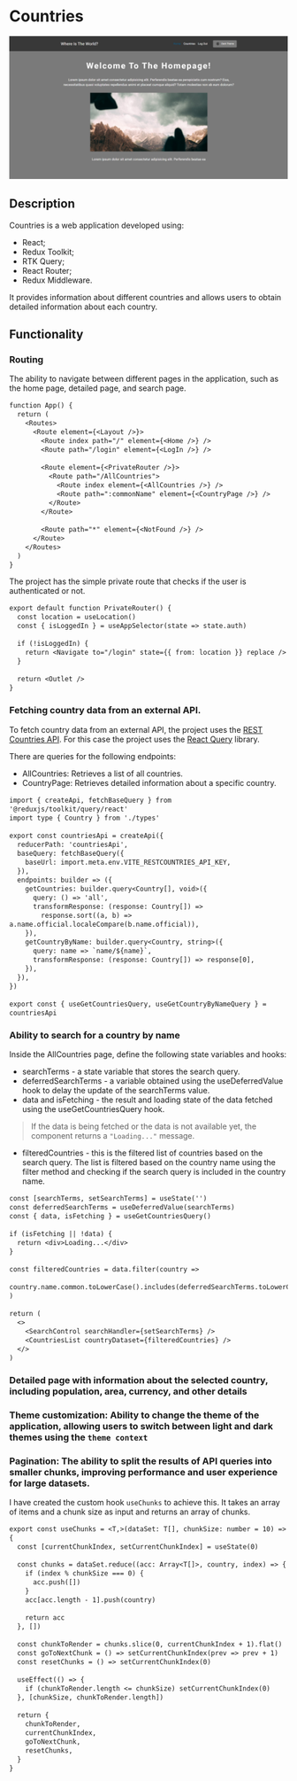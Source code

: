 # Countries

<p align="center">
   <img alt="Countries" src="./docs/preview.png"  />
<p>

## Description

Countries is a web application developed using:

- React;
- Redux Toolkit;
- RTK Query;
- React Router;
- Redux Middleware.

It provides information about different countries and allows users to obtain detailed information about each country.

## Functionality

### Routing

The ability to navigate between different pages in the application, such as the home page, detailed page, and search page.

```tsx
function App() {
  return (
    <Routes>
      <Route element={<Layout />}>
        <Route index path="/" element={<Home />} />
        <Route path="/login" element={<LogIn />} />

        <Route element={<PrivateRouter />}>
          <Route path="/AllCountries">
            <Route index element={<AllCountries />} />
            <Route path=":commonName" element={<CountryPage />} />
          </Route>
        </Route>

        <Route path="*" element={<NotFound />} />
      </Route>
    </Routes>
  )
}
```

The project has the simple private route that checks if the user is authenticated or not.

```tsx
export default function PrivateRouter() {
  const location = useLocation()
  const { isLoggedIn } = useAppSelector(state => state.auth)

  if (!isLoggedIn) {
    return <Navigate to="/login" state={{ from: location }} replace />
  }

  return <Outlet />
}
```

### Fetching country data from an external API.

To fetch country data from an external API, the project uses the [REST Countries API](https://restcountries.com/).
For this case the project uses the [React Query](https://react-query-v3.tanstack.com/) library.

There are queries for the following endpoints:

- AllCountries: Retrieves a list of all countries.
- CountryPage: Retrieves detailed information about a specific country.

```tsx
import { createApi, fetchBaseQuery } from '@reduxjs/toolkit/query/react'
import type { Country } from './types'

export const countriesApi = createApi({
  reducerPath: 'countriesApi',
  baseQuery: fetchBaseQuery({
    baseUrl: import.meta.env.VITE_RESTCOUNTRIES_API_KEY,
  }),
  endpoints: builder => ({
    getCountries: builder.query<Country[], void>({
      query: () => 'all',
      transformResponse: (response: Country[]) =>
        response.sort((a, b) => a.name.official.localeCompare(b.name.official)),
    }),
    getCountryByName: builder.query<Country, string>({
      query: name => `name/${name}`,
      transformResponse: (response: Country[]) => response[0],
    }),
  }),
})

export const { useGetCountriesQuery, useGetCountryByNameQuery } = countriesApi
```

### Ability to search for a country by name

Inside the AllCountries page, define the following state variables and hooks:

- searchTerms - a state variable that stores the search query.
- deferredSearchTerms - a variable obtained using the useDeferredValue hook to delay the update of the searchTerms value.
- data and isFetching - the result and loading state of the data fetched using the useGetCountriesQuery hook.

> If the data is being fetched or the data is not available yet, the component returns a `"Loading..."` message.

- filteredCountries - this is the filtered list of countries based on the search query. The list is filtered based on the country name using the filter method and checking if the search query is included in the country name.

```tsx
const [searchTerms, setSearchTerms] = useState('')
const deferredSearchTerms = useDeferredValue(searchTerms)
const { data, isFetching } = useGetCountriesQuery()

if (isFetching || !data) {
  return <div>Loading...</div>
}

const filteredCountries = data.filter(country =>
  country.name.common.toLowerCase().includes(deferredSearchTerms.toLowerCase())
)

return (
  <>
    <SearchControl searchHandler={setSearchTerms} />
    <CountriesList countryDataset={filteredCountries} />
  </>
)
```

### Detailed page with information about the selected country, including population, area, currency, and other details

### Theme customization: Ability to change the theme of the application, allowing users to switch between light and dark themes using the `theme context`

### Pagination: The ability to split the results of API queries into smaller chunks, improving performance and user experience for large datasets.

I have created the custom hook `useChunks` to achieve this. It takes an array of items and a chunk size as input and returns an array of chunks.

```tsx
export const useChunks = <T,>(dataSet: T[], chunkSize: number = 10) => {
  const [currentChunkIndex, setCurrentChunkIndex] = useState(0)

  const chunks = dataSet.reduce((acc: Array<T[]>, country, index) => {
    if (index % chunkSize === 0) {
      acc.push([])
    }
    acc[acc.length - 1].push(country)

    return acc
  }, [])

  const chunkToRender = chunks.slice(0, currentChunkIndex + 1).flat()
  const goToNextChunk = () => setCurrentChunkIndex(prev => prev + 1)
  const resetChunks = () => setCurrentChunkIndex(0)

  useEffect(() => {
    if (chunkToRender.length <= chunkSize) setCurrentChunkIndex(0)
  }, [chunkSize, chunkToRender.length])

  return {
    chunkToRender,
    currentChunkIndex,
    goToNextChunk,
    resetChunks,
  }
}
```
